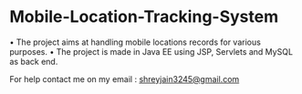 # Mobile-Location-Tracking-System
•	The project aims at handling mobile locations records for various purposes.
•	The project is made in Java EE using JSP, Servlets and MySQL as back end.

For help contact me on my email : shreyjain3245@gmail.com

